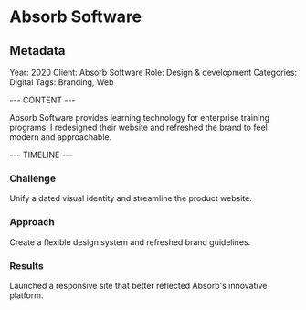 # Absorb Software

## Metadata
Year: 2020
Client: Absorb Software
Role: Design & development
Categories: Digital
Tags: Branding, Web

--- CONTENT ---

Absorb Software provides learning technology for enterprise training programs. I redesigned their website and refreshed the brand to feel modern and approachable.

--- TIMELINE ---
### Challenge
Unify a dated visual identity and streamline the product website.
### Approach
Create a flexible design system and refreshed brand guidelines.
### Results
Launched a responsive site that better reflected Absorb's innovative platform.
